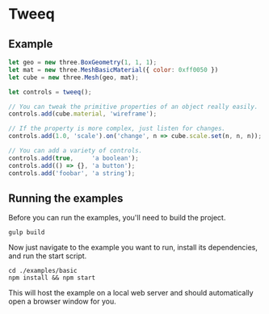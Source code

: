 # Tweeq

## Example

```javascript
let geo = new three.BoxGeometry(1, 1, 1);
let mat = new three.MeshBasicMaterial({ color: 0xff0050 })
let cube = new three.Mesh(geo, mat);

let controls = tweeq();

// You can tweak the primitive properties of an object really easily.
controls.add(cube.material, 'wireframe');

// If the property is more complex, just listen for changes.
controls.add(1.0, 'scale').on('change', n => cube.scale.set(n, n, n));

// You can add a variety of controls.
controls.add(true,     'a boolean');
controls.add(() => {}, 'a button');
controls.add('foobar', 'a string');
```

## Running the examples

Before you can run the examples, you'll need to build the project.

    gulp build

Now just navigate to the example you want to run, install its dependencies, and run the start script.

    cd ./examples/basic
    npm install && npm start

This will host the example on a local web server and should automatically open a browser window for you.
